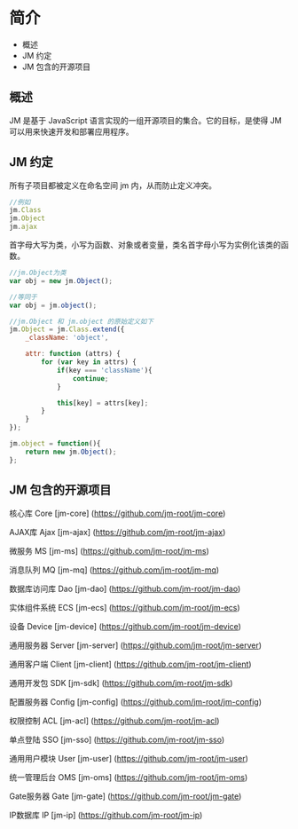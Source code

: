 # 简介

- 概述
- JM 约定
- JM 包含的开源项目

## 概述

JM 是基于 JavaScript 语言实现的一组开源项目的集合。它的目标，是使得 JM 可以用来快速开发和部署应用程序。

## JM 约定

所有子项目都被定义在命名空间 jm 内，从而防止定义冲突。

```javascript
//例如
jm.Class
jm.Object
jm.ajax
```

首字母大写为类，小写为函数、对象或者变量，类名首字母小写为实例化该类的函数。

```javascript
//jm.Object为类
var obj = new jm.Object();

//等同于
var obj = jm.object();

//jm.Object 和 jm.object 的原始定义如下
jm.Object = jm.Class.extend({
    _className: 'object',

    attr: function (attrs) {
        for (var key in attrs) {
            if(key === 'className'){
                continue;
            }

            this[key] = attrs[key];
        }
    }
});

jm.object = function(){
    return new jm.Object();
};
```

## JM 包含的开源项目

核心库 Core [jm-core] (https://github.com/jm-root/jm-core)

AJAX库 Ajax [jm-ajax] (https://github.com/jm-root/jm-ajax)

微服务 MS [jm-ms] (https://github.com/jm-root/jm-ms)

消息队列 MQ [jm-mq] (https://github.com/jm-root/jm-mq)

数据库访问库 Dao [jm-dao] (https://github.com/jm-root/jm-dao)

实体组件系统 ECS [jm-ecs] (https://github.com/jm-root/jm-ecs)

设备 Device [jm-device] (https://github.com/jm-root/jm-device)

通用服务器 Server [jm-server] (https://github.com/jm-root/jm-server)

通用客户端 Client [jm-client] (https://github.com/jm-root/jm-client)

通用开发包 SDK [jm-sdk] (https://github.com/jm-root/jm-sdk)

配置服务器 Config [jm-config] (https://github.com/jm-root/jm-config)

权限控制 ACL [jm-acl] (https://github.com/jm-root/jm-acl)

单点登陆 SSO [jm-sso] (https://github.com/jm-root/jm-sso)

通用用户模块 User [jm-user] (https://github.com/jm-root/jm-user)

统一管理后台 OMS [jm-oms] (https://github.com/jm-root/jm-oms)

Gate服务器 Gate [jm-gate] (https://github.com/jm-root/jm-gate)

IP数据库 IP [jm-ip] (https://github.com/jm-root/jm-ip)
